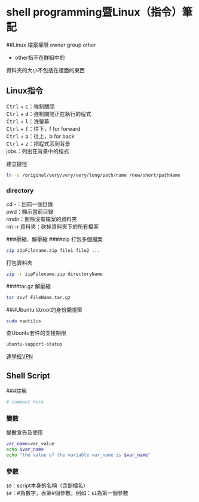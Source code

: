 # shell programming暨Linux（指令）筆記

##Linux
檔案權限
owner group other

* other指不在群組中的

資料夾的大小不包括在裡面的東西

## Linux指令
<kbd>Ctrl</kbd> + <kbd>c</kbd>：強制關閉  
<kbd>Ctrl</kbd> + <kbd>d</kbd>：強制關閉正在執行的程式  
<kbd>Ctrl</kbd> + <kbd>l</kbd>：洗螢幕  
<kbd>Ctrl</kbd> + <kbd>f</kbd>：往下，f for forward  
<kbd>Ctrl</kbd> + <kbd>b</kbd>：往上，b for back  
<kbd>Ctrl</kbd> + <kbd>z</kbd>：把程式丟到背景  
jobs：列出在背景中的程式  

建立捷徑  
```bash
ln -s /original/very/very/very/long/path/name /new/short/pathName
```

### directory
cd -：回前一個目錄  
pwd：顯示當前目錄  
rmdir：刪除沒有檔案的資料夾  
rm -r 資料夾：砍掉資料夾下的所有檔案  

###壓縮、解壓縮
####zip
打包多個檔案
```bash
zip zipFilename.zip file1 file2 ...
```

打包資料夾
```bash
zip -r zipFilename.zip directoryName
```

####tar.gz
解壓縮
```bash
tar zxvf FileName.tar.gz
```

###Ubuntu
以root的身份開視窗
```bash
sudo nautilus
```

查Ubuntu套件的支援期限
```bash
ubuntu-support-status
```

[連學校VPN](http://ccnet.ntu.edu.tw/vpn/for-ubuntu.html)

## Shell Script
###註解
```bash
# comment here
```

### 變數
變數宣告及使用
```bash
var_name=var_value
echo $var_name
echo "the value of the variable var_name is $var_name"
```

### 參數
`$0`：script本身的名稱（含副檔名）  
`$#`：#為數字，表第#個參數。例如：`$1`為第一個參數  